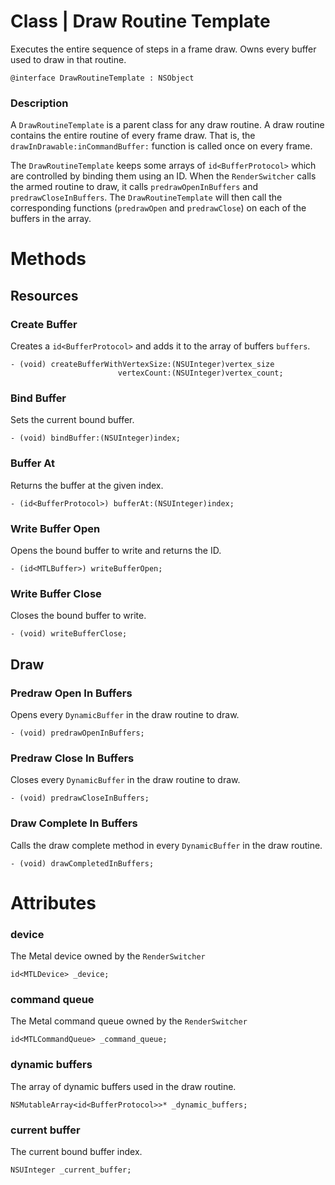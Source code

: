 # **Class** | Draw Routine Template
Executes the entire sequence of steps in a frame draw. Owns every buffer used to draw in that routine.
```
@interface DrawRoutineTemplate : NSObject
```

### Description
A `DrawRoutineTemplate` is a parent class for any draw routine. A draw routine contains the entire routine of every frame draw. That is, the `drawInDrawable:inCommandBuffer:` function is called once on every frame.

The `DrawRoutineTemplate` keeps some arrays of `id<BufferProtocol>` which are controlled by binding them using an ID. When the `RenderSwitcher` calls the armed routine to draw, it calls `predrawOpenInBuffers` and `predrawCloseInBuffers`. The `DrawRoutineTemplate` will then call the corresponding functions (`predrawOpen` and `predrawClose`) on each of the buffers in the array.

# Methods
## Resources
### Create Buffer
Creates a `id<BufferProtocol>` and adds it to the array of buffers `buffers`.
```
- (void) createBufferWithVertexSize:(NSUInteger)vertex_size
                        vertexCount:(NSUInteger)vertex_count;
```

### Bind Buffer
Sets the current bound buffer.
```
- (void) bindBuffer:(NSUInteger)index;
```

### Buffer At
Returns the buffer at the given index.
```
- (id<BufferProtocol>) bufferAt:(NSUInteger)index;
```

### Write Buffer Open
Opens the bound buffer to write and returns the ID.
```
- (id<MTLBuffer>) writeBufferOpen;
```

### Write Buffer Close
Closes the bound buffer to write.
```
- (void) writeBufferClose;
```

## Draw
### Predraw Open In Buffers
Opens every `DynamicBuffer` in the draw routine to draw.
```
- (void) predrawOpenInBuffers;
```

### Predraw Close In Buffers
Closes every `DynamicBuffer` in the draw routine to draw.
```
- (void) predrawCloseInBuffers;
```

### Draw Complete In Buffers
Calls the draw complete method in every `DynamicBuffer` in the draw routine.
```
- (void) drawCompletedInBuffers;
```

# Attributes
### device
The Metal device owned by the `RenderSwitcher`
```
id<MTLDevice> _device;
```

### command queue
The Metal command queue owned by the `RenderSwitcher`
```
id<MTLCommandQueue> _command_queue;
```

### dynamic buffers
The array of dynamic buffers used in the draw routine.
```
NSMutableArray<id<BufferProtocol>>* _dynamic_buffers;
```

### current buffer
The current bound buffer index.
```
NSUInteger _current_buffer;
```
